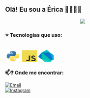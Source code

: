 ## Olá! Eu sou a Érica 👋🫧💗✨

<div align="center">
  <a href="https://github.com/erica-drigues">
    <img height="200em" src="https://github-readme-stats.vercel.app/api?username=erica-drigues&show_icons=true&theme=dracula&include_all_commits=true&count_private=true"/>
  </a>
  <br>

</div>

### ⭐ Tecnologias que uso:

<div style="display: inline_block"><br>
  <img align="center" alt="Python" height="40" width="50" src="https://raw.githubusercontent.com/devicons/devicon/master/icons/python/python-original.svg">
  <img align="center" alt="JS" height="40" width="50" src="https://raw.githubusercontent.com/devicons/devicon/master/icons/javascript/javascript-original.svg">
  <img align="center" alt="Dart" height="40" width="50" src="https://raw.githubusercontent.com/devicons/devicon/master/icons/dart/dart-original.svg">
</div>

### 📫❓ Onde me encontrar:

[![Email](https://img.shields.io/badge/-Email-%23D14836?style=for-the-badge&logo=gmail&logoColor=white)](mailto:erica.rodrigues.games@gmail.com)  
[![Instagram](https://img.shields.io/badge/-Instagram-%23E4405F?style=for-the-badge&logo=instagram&logoColor=white)](https://www.instagram.com/ericarodriguessp?igsh=MTJpYm9qbnN0czVjNA== )
